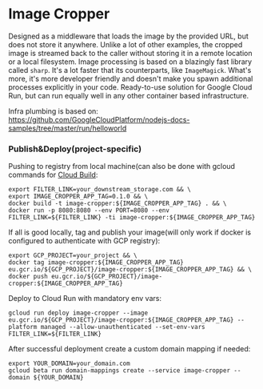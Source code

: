 # Image Cropper
Designed as a middleware that loads the image by the provided URL, but does not store it anywhere. Unlike a lot of other examples, the cropped image is streamed back to the caller without storing it in a remote location or a local filesystem.
Image processing is based on a blazingly fast library called `sharp`. It's a lot faster that its counterparts, like `ImageMagick`. What's more, it's more developer friendly and doesn't make you spawn additional processes explicitly in your code.
Ready-to-use solution for Google Cloud Run, but can run equally well in any other container based infrastructure.


Infra plumbing is based on: https://github.com/GoogleCloudPlatform/nodejs-docs-samples/tree/master/run/helloworld

### Publish&Deploy(project-specific)
Pushing to registry from local machine(can also be done with gcloud commands for [Cloud Build](https://cloud.google.com/cloud-build/docs/running-builds/start-build-manually#gcloud):

    export FILTER_LINK=your_downstream_storage.com && \
    export IMAGE_CROPPER_APP_TAG=0.1.0 && \
    docker build -t image-cropper:${IMAGE_CROPPER_APP_TAG} . && \
    docker run -p 8080:8080 --env PORT=8080 --env FILTER_LINK=${FILTER_LINK} -ti image-cropper:${IMAGE_CROPPER_APP_TAG}
If all is good locally, tag and publish your image(will only work if docker is configured to authenticate with GCP registry):

    export GCP_PROJECT=your_project && \
    docker tag image-cropper:${IMAGE_CROPPER_APP_TAG} eu.gcr.io/${GCP_PROJECT}/image-cropper:${IMAGE_CROPPER_APP_TAG} && \
    docker push eu.gcr.io/${GCP_PROJECT}/image-cropper:${IMAGE_CROPPER_APP_TAG}

Deploy to Cloud Run with mandatory env vars:

    gcloud run deploy image-cropper --image eu.gcr.io/${GCP_PROJECT}/image-cropper:${IMAGE_CROPPER_APP_TAG} --platform managed --allow-unauthenticated --set-env-vars FILTER_LINK=${FILTER_LINK}

After successful deployment create a custom domain mapping if needed:

    export YOUR_DOMAIN=your_domain.com
    gcloud beta run domain-mappings create --service image-cropper --domain ${YOUR_DOMAIN}
